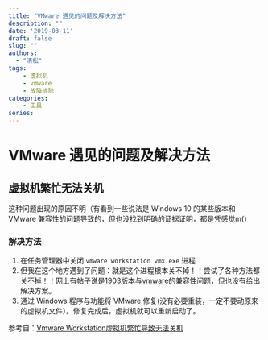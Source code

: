 ```yaml
---
title: "VMware 遇见的问题及解决方法"  
description: ""
date: '2019-03-11'
draft: false
slug: ""  
authors:
  - "清松"
tags:
    - 虚拟机  
    - vmware
    - 故障排除
categories:
    - 工具
series:
---
```


# VMware 遇见的问题及解决方法
## 虚拟机繁忙无法关机
这种问题出现的原因不明（有看到一些说法是 Windows 10 的某些版本和 VMware 兼容性的问题导致的，但也没找到明确的证据证明，都是凭感觉m(）

### 解决方法
1. 在任务管理器中关闭 `vmware workstation vmx.exe` 进程  
2. 但我在这个地方遇到了问题：就是这个进程根本关不掉！！尝试了各种方法都关不掉！！网上有帖子说[是1903版本与vmware的兼容性](https://bbs.pcbeta.com/forum.php?mod=viewthread&tid=1811242)问题，但也没有给出解决方案。  
3. 通过 Windows 程序与功能将 VMware 修复(没有必要重装，一定不要动原来的虚拟机文件）。修复完成后，虚拟机就可以重新启动了。  

参考自：[Vmware Workstation虚拟机繁忙导致无法关机](https://blog.csdn.net/longmenshenhua/article/details/92230175)

